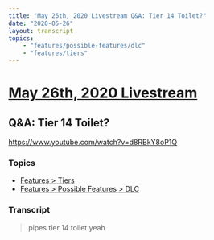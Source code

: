 ```yaml
---
title: "May 26th, 2020 Livestream Q&A: Tier 14 Toilet?"
date: "2020-05-26"
layout: transcript
topics:
    - "features/possible-features/dlc"
    - "features/tiers"
---
```

# [May 26th, 2020 Livestream](../2020-05-26.md)
## Q&A: Tier 14 Toilet?
https://www.youtube.com/watch?v=d8RBkY8oP1Q

### Topics
* [Features > Tiers](../topics/features/tiers.md)
* [Features > Possible Features > DLC](../topics/features/possible-features/dlc.md)

### Transcript

> pipes tier 14 toilet yeah
> 
